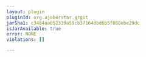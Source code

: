 ```yaml
---
layout: plugin
pluginId: org.ajoberstar.grgit
jarSha1: c3484aa052339a59cb37164dbd6b5f088ebe29dc
isJarAvailable: true
error: NONE
violations: []

---
```

